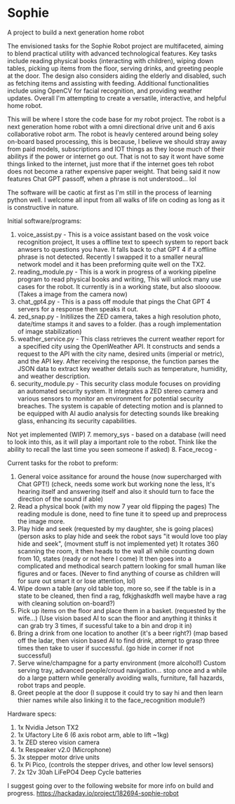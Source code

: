 # Sophie
A project to build a next generation home robot

The envisioned tasks for the Sophie Robot project are multifaceted, aiming to blend practical utility with advanced technological features. Key tasks include reading physical books (interacting with children), wiping down tables, picking up items from the floor, serving drinks, and greeting people at the door. The design also considers aiding the elderly and disabled, such as fetching items and assisting with feeding. Additional functionalities include using OpenCV for facial recognition, and providing weather updates. Overall I'm attempting to create a versatile, interactive, and helpful home robot.

This will be where I store the code base for my robot project. The robot is a next generation home robot with a omni directional drive unit and 6 axis collaborative robot arm. The robot is heavly centered around being soley on-board based processing, this is because, I believe we should stray away from paid models, subscriptions and IOT things as they loose much of their abilitys if the power or internet go out. That is not to say it wont have some things linked to the internet, just more that if the internet goes teh robot does not become a rather expensive paper weight. That being said it now features Chat GPT passoff, when a phrase is not understood... lol

The software will be caotic at first as I'm still in the process of learning python well. I welcome all input from all walks of life on coding as long as it is constructive in nature.

Initial software/programs:
1. voice_assist.py - This is a voice assistant based on the vosk voice recognition project, It uses a offline text to speech system to report back anwsers to questions you have. It falls back to chat GPT 4 if a offline phrase is not detected. Recently I swapped it to a smaller neural network model and it has been preforming quite well on the TX2.
2. reading_module.py - This is a work in progress of a working pipeline program to read physical books and writing, This will unlock many use cases for the robot. It currently is in a working state, but also sloooow. (Takes a image from the camera now)
3. chat_gpt4.py - This is a pass off module that pings the Chat GPT 4 servers for a response then speaks it out.
4. zed_snap.py - Initilizes the ZED camera, takes a high resolution photo, date/time stamps it and saves to a folder. (has a rough implementation of image stabilization)
5. weather_service.py - This class retrieves the current weather report for a specified city using the OpenWeather API. It constructs
and sends a request to the API with the city name, desired units (imperial or metric), and the API key. After
receiving the response, the function parses the JSON data to extract key weather details such as temperature,
humidity, and weather description.
6. security_module.py - This security class module focuses on providing an automated security system. It integrates a ZED stereo camera and various sensors to monitor an environment for potential security breaches. The system is capable of detecting motion and is planned to be equipped with AI audio analysis for detecting sounds like breaking glass, enhancing its security capabilities.

Not yet implemented (WIP)
7. memory_sys - based on a database (will need to look into this, as it will play a important role to the robot. Think like the ability to recall the last time you seen someone if asked) 
8. Face_recog - 

Current tasks for the robot to preform:
1. General voice assitance for around the house (now supercharged with Chat GPT!) (check, needs some work but working none the less, It's hearing itself and answering itself and also it should turn to face the direction of the sound if able)
2. Read a physical book (with my now 7 year old flipping the pages) The reading module is done, need to fine tune it to speed up and preprocess the image more.
3. Play hide and seek (requested by my daughter, she is going places) (person asks to play hide and seek the robot says "it would love too play hide and seek", (movment stuff is not implemented yet) It rotates 360 scanning the room, it then heads to the wall all while counting down from 10, states (ready or not here I come) It then goes into a complicated and methodical search pattern looking for small human like figures and or faces. (Never to find anything of course as children will for sure out smart it or lose attention, lol)
4. Wipe down a table (any old table top, more so, see if the table is in a state to be cleaned, then find a rag, fdkjghaskdfh well maybe have a rag with cleaning solution on-board?)
5. Pick up items on the floor and place them in a basket. (requested by the wife...) (Use vision based AI to scan the floor and anything it thinks it can grab try 3 times, if sucessful take to a bin and drop it in)
6. Bring a drink from one location to another (it's a beer right?) (map based off the ladar, then vision based AI to find drink, attempt to grasp three times then take to user if successful. (go hide in corner if not successful) 
7. Serve wine/champagne for a party environment (more alcohol!) Custom serving tray, advanced people/croud navigation... stop once and a while do a large pattern while generally avoiding walls, furniture, fall hazards, robot traps and people. 
8. Greet people at the door (I suppose it could try to say hi and then learn thier names while also linking it to the face_recognition module?)

Hardware specs:
1. 1x Nvidia Jetson TX2
2. 1x Ufactory Lite 6 (6 axis robot arm, able to lift ~1kg)
3. 1x ZED stereo vision camera
4. 1x Respeaker v2.0 (Microphone)
5. 3x stepper motor drive units
6. 1x Pi Pico, (controls the stepper drives, and other low level sensors)
7. 2x 12v 30ah LiFePO4 Deep Cycle batteries 

I suggest going over to the following website for more info on build and progress. https://hackaday.io/project/182694-sophie-robot

